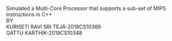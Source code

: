 Simulated a  Multi-Core Processor that supports a sub-set of MIPS Instructions in C++ <br> 
BY<br>
KURISETI RAVI SRI TEJA-2019CS10369<br>
GATTU KARTHIK-2019CS10348<br>
